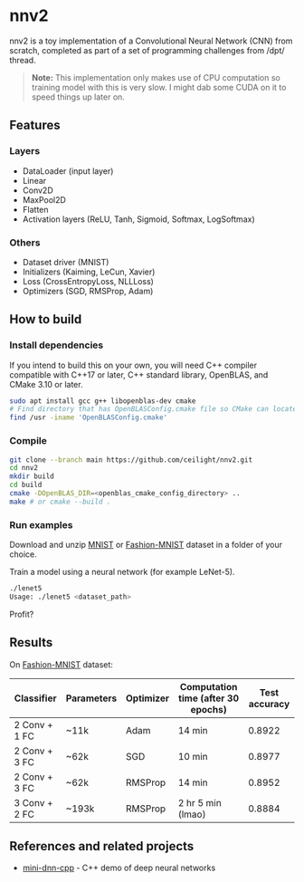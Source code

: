# nnv2

nnv2 is a toy implementation of a Convolutional Neural Network (CNN) from
scratch, completed as part of a set of programming challenges from /dpt/ thread.

> **Note:**
> This implementation only makes use of CPU computation so training model with
this is very slow. I might dab some CUDA on it to speed things up later on.

## Features

### Layers

- DataLoader (input layer)
- Linear
- Conv2D
- MaxPool2D
- Flatten
- Activation layers (ReLU, Tanh, Sigmoid, Softmax, LogSoftmax)

### Others

- Dataset driver (MNIST)
- Initializers (Kaiming, LeCun, Xavier)
- Loss (CrossEntropyLoss, NLLLoss)
- Optimizers (SGD, RMSProp, Adam)

## How to build

### Install dependencies

If you intend to build this on your own, you will need C++ compiler compatible
with C++17 or later, C++ standard library, OpenBLAS, and CMake 3.10 or later.

```bash
sudo apt install gcc g++ libopenblas-dev cmake
# Find directory that has OpenBLASConfig.cmake file so CMake can locate OpenBLAS
find /usr -iname 'OpenBLASConfig.cmake'
```

### Compile

```bash
git clone --branch main https://github.com/ceilight/nnv2.git
cd nnv2
mkdir build
cd build
cmake -DOpenBLAS_DIR=<openblas_cmake_config_directory> ..
make # or cmake --build .
```

### Run examples

Download and unzip [MNIST](https://yann.lecun.com/exdb/mnist/) or
[Fashion-MNIST](https://github.com/zalandoresearch/fashion-mnist)
dataset in a folder of your choice.

Train a model using a neural network (for example LeNet-5).

```bash
./lenet5
Usage: ./lenet5 <dataset_path>
```

Profit?

## Results

On [Fashion-MNIST](https://github.com/zalandoresearch/fashion-mnist) dataset:

| Classifier | Parameters | Optimizer | Computation time (after 30 epochs) | Test accuracy |
| --- | --- | --- | --- | --- |
| 2 Conv + 1 FC | ~11k | Adam | 14 min | 0.8922 |
| 2 Conv + 3 FC | ~62k | SGD | 10 min | 0.8977 |
| 2 Conv + 3 FC | ~62k | RMSProp | 14 min | 0.8952 |
| 3 Conv + 2 FC | ~193k | RMSProp | 2 hr 5 min (lmao) | 0.8884 |

## References and related projects

- [mini-dnn-cpp](https://github.com/iamhankai/mini-dnn-cpp) - C++ demo of deep
neural networks